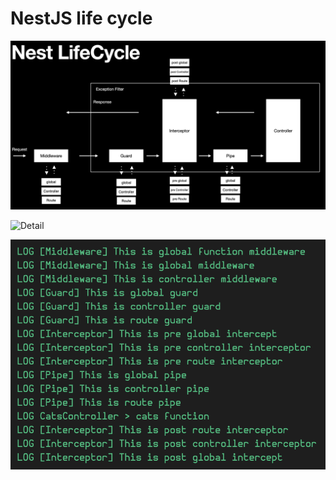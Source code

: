 # NestJS life cycle

![NestJS life cycle](./nestjs-life-cycle.png)

![Detail](./detail.avif)

![Result](./order.png)
